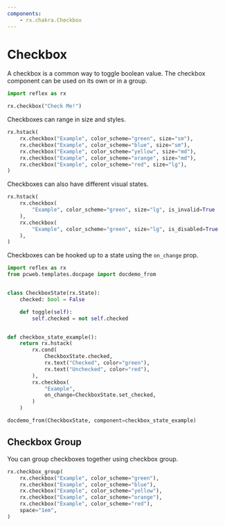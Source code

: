 ```yaml
---
components:
    - rx.chakra.Checkbox
---
```


# Checkbox

A checkbox is a common way to toggle boolean value.
The checkbox component can be used on its own or in a group.

```python exec
import reflex as rx
```

```python demo
rx.checkbox("Check Me!")
```

Checkboxes can range in size and styles.

```python demo
rx.hstack(
    rx.checkbox("Example", color_scheme="green", size="sm"),
    rx.checkbox("Example", color_scheme="blue", size="sm"),
    rx.checkbox("Example", color_scheme="yellow", size="md"),
    rx.checkbox("Example", color_scheme="orange", size="md"),
    rx.checkbox("Example", color_scheme="red", size="lg"),
)
```

Checkboxes can also have different visual states.

```python demo
rx.hstack(
    rx.checkbox(
        "Example", color_scheme="green", size="lg", is_invalid=True
    ),
    rx.checkbox(
        "Example", color_scheme="green", size="lg", is_disabled=True
    ),
)
```

Checkboxes can be hooked up to a state using the `on_change` prop.

```python exec
import reflex as rx
from pcweb.templates.docpage import docdemo_from


class CheckboxState(rx.State):
    checked: bool = False

    def toggle(self):
        self.checked = not self.checked


def checkbox_state_example():
    return rx.hstack(
        rx.cond(
            CheckboxState.checked,
            rx.text("Checked", color="green"),
            rx.text("Unchecked", color="red"),
        ),
        rx.checkbox(
            "Example",
            on_change=CheckboxState.set_checked,
        )
    )
```

```python eval
docdemo_from(CheckboxState, component=checkbox_state_example)
```

## Checkbox Group

You can group checkboxes together using checkbox group.

```python demo
rx.checkbox_group(
    rx.checkbox("Example", color_scheme="green"),
    rx.checkbox("Example", color_scheme="blue"),
    rx.checkbox("Example", color_scheme="yellow"),
    rx.checkbox("Example", color_scheme="orange"),
    rx.checkbox("Example", color_scheme="red"),
    space="1em",
)
```
